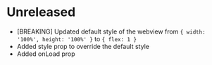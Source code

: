 # Unreleased

- [BREAKING] Updated default style of the webview from `{ width: '100%', height: '100%' }` to `{ flex: 1 }`
- Added style prop to override the default style
- Added onLoad prop
